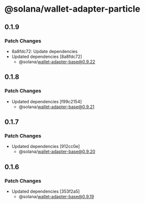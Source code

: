 # @solana/wallet-adapter-particle

## 0.1.9

### Patch Changes

-   8a8fdc72: Update dependencies
-   Updated dependencies [8a8fdc72]
    -   @solana/wallet-adapter-base@0.9.22

## 0.1.8

### Patch Changes

-   Updated dependencies [f99c2154]
    -   @solana/wallet-adapter-base@0.9.21

## 0.1.7

### Patch Changes

-   Updated dependencies [912cc0e]
    -   @solana/wallet-adapter-base@0.9.20

## 0.1.6

### Patch Changes

-   Updated dependencies [353f2a5]
    -   @solana/wallet-adapter-base@0.9.19

